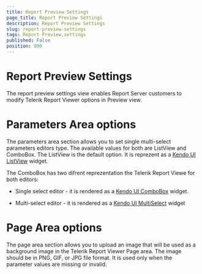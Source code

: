 ```yaml
---
title: Report Preview Settings
page_title: Report Preview Settings
description: Report Preview Settings
slug: report-preview-settings
tags: Report Preview,settings
published: False
position: 800
---
```


# Report Preview Settings

The report preview settings view enables Report Server customers to modify Telerik Report Viewer options in Preview view.

# Parameters Area options

The parameters area section allows you to set single multi-select parameters editors type. The available values for both are ListView and ComboBox. The ListView is the default option. It is reprezent as a [Kendo UI ListView](https://docs.telerik.com/kendo-ui/api/javascript/ui/listview) widget.

The ComboBox has two difrent reprezentation the Telerik Report Viewe for both editors:
* Single select editor - it is rendered as a [Kendo UI ComboBox](https://docs.telerik.com/kendo-ui/api/javascript/ui/combobox) widget.

* Multi-select editor - it is rendered as a [Kendo UI MultiSelect](https://docs.telerik.com/kendo-ui/api/javascript/ui/multiselect) widget

# Page Area options

The page area section allows you to upload an image that will be used as a background image in the Telerik Report Viewer Page area. The image should be in PNG, GIF, or JPG file format. It is used only when the parameter values are missing or invalid.